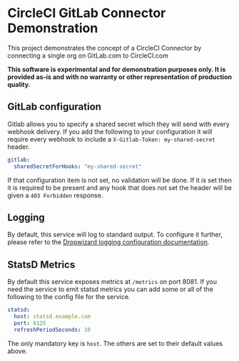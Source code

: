 # CircleCI GitLab Connector Demonstration

This project demonstrates the concept of a CircleCI Connector by connecting a
single org on GitLab.com to CircleCI.com

**This software is experimental and for demonstration purposes only. It is
provided as-is and with no warranty or other representation of production
quality.**

## GitLab configuration

Gitlab allows you to specify a shared secret which they will send with every
webhook delivery. If you add the following to your configuration it will
require every webhook to include a `X-Gitlab-Token: my-shared-secret` header.

```yaml
gitlab:
  sharedSecretForHooks: "my-shared-secret"
```

If that configuration item is not set, no validation will be done. If it _is_
set then it is required to be present and any hook that does not set the
header will be given a `403 Forbidden` response.

## Logging

By default, this service will log to standard output. To configure it further,
please refer to the [Dropwizard logging configuration
documentation](https://www.dropwizard.io/0.8.0/docs/manual/core.html#logging).

## StatsD Metrics

By default this service exposes metrics at `/metrics` on port 8081. If you
need the service to emit statsd metrics you can add some or all of the
following to the config file for the service.

```yaml
statsd:
  host: statsd.example.com
  port: 8125
  refreshPeriodSeconds: 10
```

The only mandatory key is `host`. The others are set to their default values
above.
